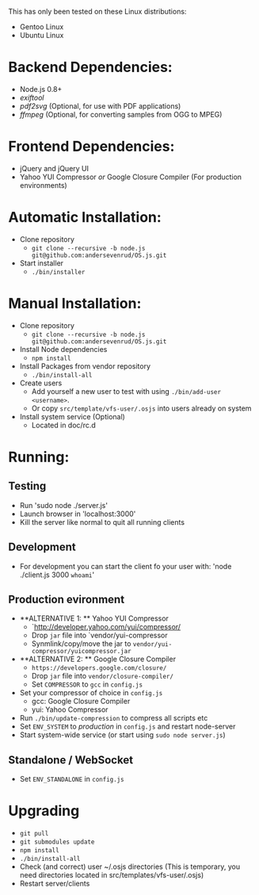 This has only been tested on these Linux distributions:
* Gentoo Linux
* Ubuntu Linux

# Backend Dependencies:
* Node.js 0.8+
* _exiftool_
* _pdf2svg_ (Optional, for use with PDF applications)
* _ffmpeg_ (Optional, for converting samples from OGG to MPEG)

# Frontend Dependencies:
* jQuery and jQuery UI
* Yahoo YUI Compressor _or_ Google Closure Compiler (For production environments)

# Automatic Installation:
* Clone repository
  - `git clone --recursive -b node.js git@github.com:andersevenrud/OS.js.git`
* Start installer
  - `./bin/installer`

# Manual Installation:
* Clone repository
  - `git clone --recursive -b node.js git@github.com:andersevenrud/OS.js.git`
* Install Node dependencies
  - `npm install`
* Install Packages from vendor repository
  - `./bin/install-all`
* Create users
  - Add yourself a new user to test with using `./bin/add-user <username>`.
  - Or copy `src/template/vfs-user/.osjs` into users already on system
* Install system service (Optional)
  - Located in doc/rc.d

# Running:

## Testing
* Run 'sudo node ./server.js'
* Launch browser in 'localhost:3000'
* Kill the server like normal to quit all running clients

## Development
* For development you can start the client fo your user with:
  'node ./client.js 3000 `whoami`'

## Production evironment
* **ALTERNATIVE 1: ** Yahoo YUI Compressor
  - `http://developer.yahoo.com/yui/compressor/
  - Drop `jar` file into `vendor/yui-compressor
  - Synmlink/copy/move the jar to `vendor/yui-compressor/yuicompressor.jar`
* **ALTERNATIVE 2: ** Google Closure Compiler
  - `https://developers.google.com/closure/`
  - Drop `jar` file into `vendor/closure-compiler/`
  - Set `COMPRESSOR` to `gcc` in `config.js`
* Set your compressor of choice in `config.js`
  - gcc: Google Closure Compiler
  - yui: Yahoo Compressor
* Run `./bin/update-compression` to compress all scripts etc
* Set `ENV_SYSTEM` to _production_ in `config.js` and restart node-server
* Start system-wide service (or start using `sudo node server.js`)

## Standalone / WebSocket
* Set `ENV_STANDALONE` in `config.js`

# Upgrading
* `git pull`
* `git submodules update`
* `npm install`
* `./bin/install-all`
* Check (and correct) user ~/.osjs directories (This is temporary, you need directories located in src/templates/vfs-user/.osjs)
* Restart server/clients
